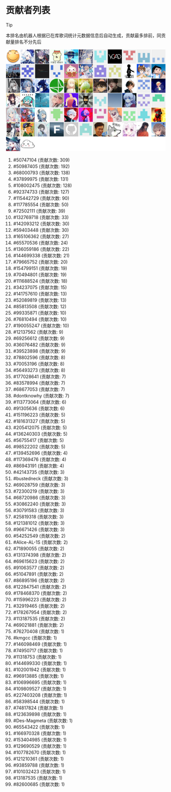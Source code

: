 # 贡献者列表

> [!TIP]
> 本排名由机器人根据已在库歌词统计元数据信息后自动生成，贡献最多排前，同贡献量排名不分先后

![贡献者头像画廊](./CONTRIBUTORS.svg)

1. #50747104 (贡献次数: 309)
2. #50987405 (贡献次数: 192)
3. #68000793 (贡献次数: 138)
4. #37899975 (贡献次数: 131)
5. #108002475 (贡献次数: 128)
6. #92374733 (贡献次数: 127)
7. #115442729 (贡献次数: 90)
8. #117785554 (贡献次数: 50)
9. #72502111 (贡献次数: 39)
10. #132769718 (贡献次数: 33)
11. #142093212 (贡献次数: 30)
12. #59403448 (贡献次数: 30)
13. #165106362 (贡献次数: 27)
14. #65570536 (贡献次数: 24)
15. #136059186 (贡献次数: 22)
16. #144699338 (贡献次数: 21)
17. #79665752 (贡献次数: 20)
18. #154799151 (贡献次数: 19)
19. #70494801 (贡献次数: 19)
20. #111688524 (贡献次数: 18)
21. #34237075 (贡献次数: 15)
22. #141757610 (贡献次数: 13)
23. #52089819 (贡献次数: 13)
24. #85813508 (贡献次数: 12)
25. #99335871 (贡献次数: 10)
26. #76810494 (贡献次数: 10)
27. #190055247 (贡献次数: 10)
28. #12137562 (贡献次数: 9)
29. #69256612 (贡献次数: 9)
30. #36076482 (贡献次数: 9)
31. #39523898 (贡献次数: 9)
32. #78802596 (贡献次数: 8)
33. #70053196 (贡献次数: 8)
34. #56493273 (贡献次数: 8)
35. #177028641 (贡献次数: 7)
36. #83578994 (贡献次数: 7)
37. #68677053 (贡献次数: 7)
38. #dontknowhy (贡献次数: 7)
39. #113773064 (贡献次数: 6)
40. #91305636 (贡献次数: 6)
41. #151196223 (贡献次数: 5)
42. #181631327 (贡献次数: 5)
43. #205412075 (贡献次数: 5)
44. #136240303 (贡献次数: 5)
45. #56755417 (贡献次数: 5)
46. #98522202 (贡献次数: 5)
47. #139452696 (贡献次数: 4)
48. #117369476 (贡献次数: 4)
49. #86943191 (贡献次数: 4)
50. #42143735 (贡献次数: 3)
51. #bustedneck (贡献次数: 3)
52. #69028759 (贡献次数: 3)
53. #72300219 (贡献次数: 3)
54. #68720986 (贡献次数: 3)
55. #30862240 (贡献次数: 3)
56. #30791583 (贡献次数: 3)
57. #25819318 (贡献次数: 3)
58. #121381012 (贡献次数: 3)
59. #96671426 (贡献次数: 3)
60. #54252549 (贡献次数: 2)
61. #Alice-AL-1S (贡献次数: 2)
62. #71890055 (贡献次数: 2)
63. #131374398 (贡献次数: 2)
64. #69615623 (贡献次数: 2)
65. #91063577 (贡献次数: 2)
66. #51047891 (贡献次数: 2)
67. #86895196 (贡献次数: 2)
68. #122847541 (贡献次数: 2)
69. #178468370 (贡献次数: 2)
70. #115996223 (贡献次数: 2)
71. #32919465 (贡献次数: 2)
72. #178267954 (贡献次数: 2)
73. #113187535 (贡献次数: 2)
74. #69021881 (贡献次数: 2)
75. #76270408 (贡献次数: 1)
76. #kmgcc (贡献次数: 1)
77. #146098469 (贡献次数: 1)
78. #74950717 (贡献次数: 1)
79. #11318753 (贡献次数: 1)
80. #144699330 (贡献次数: 1)
81. #102001942 (贡献次数: 1)
82. #96913885 (贡献次数: 1)
83. #106996695 (贡献次数: 1)
84. #109809527 (贡献次数: 1)
85. #227403208 (贡献次数: 1)
86. #58398544 (贡献次数: 1)
87. #74817824 (贡献次数: 1)
88. #123639898 (贡献次数: 1)
89. #Des-Magmeta (贡献次数: 1)
90. #65543422 (贡献次数: 1)
91. #166970328 (贡献次数: 1)
92. #153404985 (贡献次数: 1)
93. #129690529 (贡献次数: 1)
94. #107782670 (贡献次数: 1)
95. #121210361 (贡献次数: 1)
96. #93859788 (贡献次数: 1)
97. #101032423 (贡献次数: 1)
98. #13187535 (贡献次数: 1)
99. #82600685 (贡献次数: 1)
